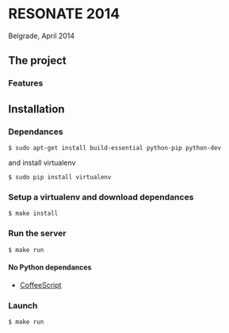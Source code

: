 RESONATE 2014
=============

Belgrade, April 2014

## The project


### Features

## Installation

### Dependances

	$ sudo apt-get install build-essential python-pip python-dev

and install virtualenv

	$ sudo pip install virtualenv

### Setup a virtualenv and download dependances

	$ make install

### Run the server

	$ make run

#### No Python dependances

* [CoffeeScript](http://coffeescript.org/)

### Launch

```
$ make run
```
